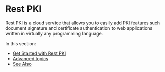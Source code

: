 # Rest PKI

Rest PKI is a cloud service that allows you to easily add PKI features such document signature and certificate authentication to web applications written in virtually any programming language.

In this section:

* [Get Started with Rest PKI](get-started.md)
* [Advanced topics](advanced.md)
* [See Also](see-also.md)
